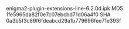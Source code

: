 enigma2-plugin-extensions-line-6.2.0d.ipk
MD5 1fe5965da82f0e7c07ebcbd71d06a4f0
SHA 0a3b5f3c89f6fdeabcd29a1b779696fee71e393f


